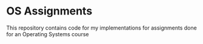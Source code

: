 # OS Assignments

This repository contains code for my implementations for assignments done for an Operating Systems course
